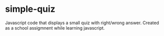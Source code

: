 # simple-quiz
Javascript code that displays a small quiz with right/wrong answer. Created as a school assigmnent while learning javascript.

